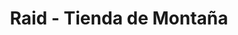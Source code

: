 ---
title: "Raid - Tienda de Montaña"
url: /san-carlos-de-bariloche/raid-tienda-de-montana/
shop: general
---